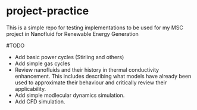 # project-practice

This is a simple repo for testing implementations to be used for my MSC project in Nanofluid for Renewable Energy Generation

#TODO

-   Add basic power cycles (Stirling and others)
-   Add simple gas cycles
-   Review nanofluids and their history in thermal conductivity enhancement. This includes describing what models have already been used to approximate their behaviour and critically review their applicability.
-   Add simple modlecular dynamics simulation.
-   Add CFD simulation.

